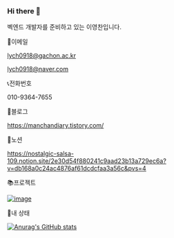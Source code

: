 ### Hi there 👋
벡엔드 개발자를 준비하고 있는 이영찬입니다.

📧이메일

lych0918@gachon.ac.kr

lych0918@naver.com

📞전화번호

010-9364-7655

📑블로그

https://manchandiary.tistory.com/

📝노션

https://nostalgic-salsa-109.notion.site/2e30d54f880241c9aad23b13a729ec6a?v=db168a0c24ac4876af61dcdcfaa3a56c&pvs=4

📚프로젝트

[![image](https://github.com/ManchanTime/ManchanTime/assets/127479677/ead10ab7-efc5-405a-966d-6a1b2d40d0ca)](https://github.com/SystemArchitecture-ProPlat/ProPlat)


👶내 상태

[![Anurag's GitHub stats](https://github-readme-stats.vercel.app/api?username=ManchanTime)](https://github.com/anuraghazra/github-readme-stats)
